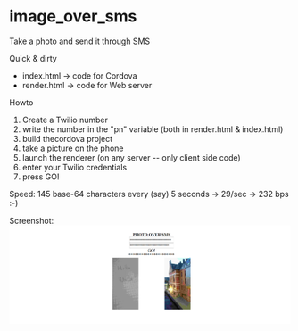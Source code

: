 # image_over_sms
Take a photo and send it through SMS

Quick & dirty

- index.html  -> code for Cordova
- render.html -> code for Web server

Howto

1. Create a Twilio number
2. write the number in the "pn" variable (both in render.html & index.html)
3. build thecordova project
3. take a picture on the phone
4. launch the renderer (on any server -- only client side code)
5. enter your Twilio credentials 
6. press GO!

Speed: 145 base-64 characters every (say) 5 seconds ->  29/sec -> 232 bps :-)

Screenshot:
<img src='screenshot.PNG'>

